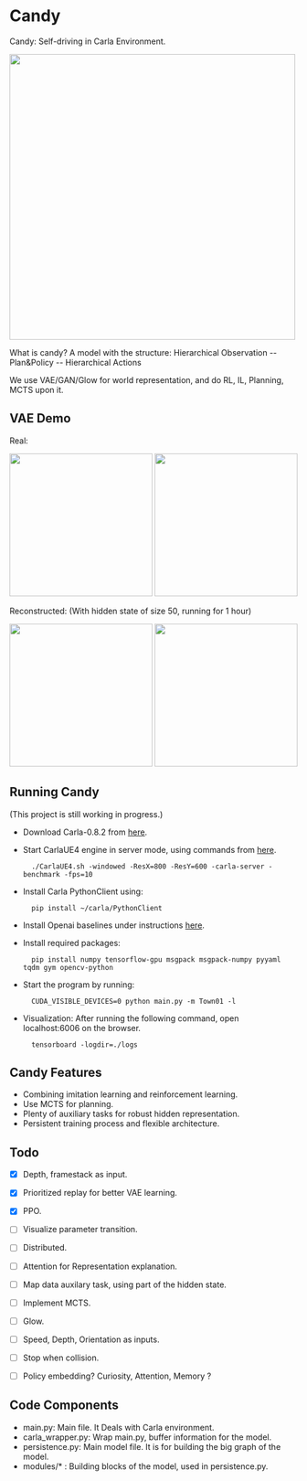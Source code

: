 # Candy
Candy: Self-driving in Carla Environment.

<img src="https://github.com/createamind/candy/blob/master/screenshots/candy.png" width="500"/>

What is candy? A model with the structure: Hierarchical Observation -- Plan&Policy -- Hierarchical Actions

We use VAE/GAN/Glow for world representation, and do RL, IL, Planning, MCTS upon it.


## VAE Demo
Real:

<div>
    <img src="https://github.com/createamind/candy/blob/master/screenshots/real1.png" width="250" style="display:inline"/>
    <img src="https://github.com/createamind/candy/blob/master/screenshots/real2.png" width="250" style="display:inline"/>
</div>

Reconstructed: (With hidden state of size 50, running for 1 hour)

<div>
    <img src="https://github.com/createamind/candy/blob/master/screenshots/reconstruct1.png" width="250" style="display:inline"/>
    <img src="https://github.com/createamind/candy/blob/master/screenshots/reconstruct2.png" width="250" style="display:inline"/>
</div>


## Running Candy
(This project is still working in progress.)
* Download Carla-0.8.2 from [here][carlarelease].
* Start CarlaUE4 engine in server mode, using commands from [here][carlagithub].

        ./CarlaUE4.sh -windowed -ResX=800 -ResY=600 -carla-server -benchmark -fps=10
    
* Install Carla PythonClient using:

        pip install ~/carla/PythonClient

* Install Openai baselines under instructions [here][baseline].
* Install required packages:

        pip install numpy tensorflow-gpu msgpack msgpack-numpy pyyaml tqdm gym opencv-python
    
* Start the program by running:

        CUDA_VISIBLE_DEVICES=0 python main.py -m Town01 -l

* Visualization: After running the following command, open localhost:6006 on the browser.

        tensorboard -logdir=./logs



[carlagithub]: http://carla.readthedocs.io/en/latest/running_simulator_standalone/
[carlarelease]: https://github.com/carla-simulator/carla/releases
[baseline]: https://github.com/openai/baselines


## Candy Features
* Combining imitation learning and reinforcement learning.
* Use MCTS for planning.
* Plenty of auxiliary tasks for robust hidden representation.
* Persistent training process and flexible architecture.

## Todo
- [x] Depth, framestack as input.
- [x] Prioritized replay for better VAE learning.
- [x] PPO.
- [ ] Visualize parameter transition.
- [ ] Distributed.
- [ ] Attention for Representation explanation.
- [ ] Map data auxilary task, using part of the hidden state.
- [ ] Implement MCTS.
- [ ] Glow.
- [ ] Speed, Depth, Orientation as inputs.
- [ ] Stop when collision.
- [ ] Policy embedding? Curiosity, Attention, Memory ?


## Code Components
* main.py: Main file. It Deals with Carla environment.
* carla_wrapper.py: Wrap main.py, buffer information for the model.
* persistence.py: Main model file. It is for building the big graph of the model.
* modules/* : Building blocks of the model, used in persistence.py.


